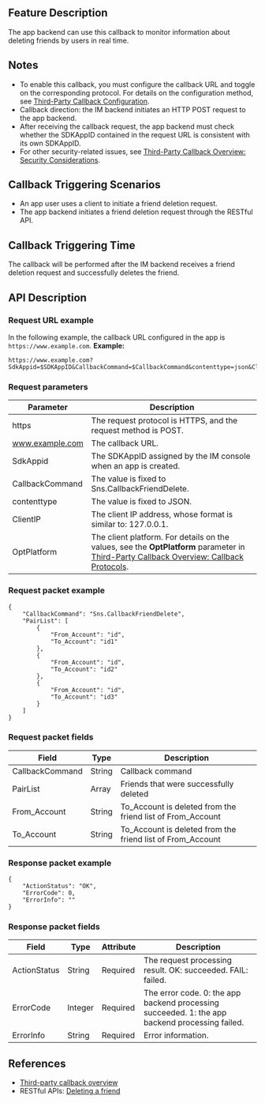 ## Feature Description

The app backend can use this callback to monitor information about deleting friends by users in real time.

## Notes

- To enable this callback, you must configure the callback URL and toggle on the corresponding protocol. For details on the configuration method, see [Third-Party Callback Configuration](https://intl.cloud.tencent.com/document/product/1047/34520).
- Callback direction: the IM backend initiates an HTTP POST request to the app backend.
- After receiving the callback request, the app backend must check whether the SDKAppID contained in the request URL is consistent with its own SDKAppID.
- For other security-related issues, see [Third-Party Callback Overview: Security Considerations](https://intl.cloud.tencent.com/document/product/1047/34354#.E5.AE.89.E5.85.A8.E8.80.83.E8.99.91).

## Callback Triggering Scenarios

- An app user uses a client to initiate a friend deletion request.
- The app backend initiates a friend deletion request through the RESTful API.

## Callback Triggering Time

The callback will be performed after the IM backend receives a friend deletion request and successfully deletes the friend.

## API Description

### Request URL example

In the following example, the callback URL configured in the app is `https://www.example.com`.
**Example:**

```
https://www.example.com?SdkAppid=$SDKAppID&CallbackCommand=$CallbackCommand&contenttype=json&ClientIP=$ClientIP&OptPlatform=$OptPlatform
```

### Request parameters

| Parameter | Description |
| --- | --- |
| https | The request protocol is HTTPS, and the request method is POST. |
| www.example.com | The callback URL. |
| SdkAppid | The SDKAppID assigned by the IM console when an app is created. |
| CallbackCommand | The value is fixed to Sns.CallbackFriendDelete. |
| contenttype | The value is fixed to JSON. |
| ClientIP | The client IP address, whose format is similar to: 127.0.0.1. |
| OptPlatform | The client platform. For details on the values, see the **OptPlatform** parameter in [Third-Party Callback Overview: Callback Protocols](https://intl.cloud.tencent.com/document/product/1047/34354#.E5.9B.9E.E8.B0.83.E5.8D.8F.E8.AE.AE). |

### Request packet example

```
{
    "CallbackCommand": "Sns.CallbackFriendDelete", 
    "PairList": [
        {
            "From_Account": "id", 
            "To_Account": "id1"
        }, 
        {
            "From_Account": "id", 
            "To_Account": "id2"
        }, 
        {
            "From_Account": "id", 
            "To_Account": "id3"
        }
    ]
}
```

### Request packet fields

| Field | Type | Description |
| --- | --- | --- |
| CallbackCommand | String | Callback command |
| PairList | Array | Friends that were successfully deleted |
| From_Account | String | To_Account is deleted from the friend list of From_Account |
| To_Account | String | To_Account is deleted from the friend list of From_Account |

### Response packet example

```
{
    "ActionStatus": "OK", 
    "ErrorCode": 0, 
    "ErrorInfo": ""
}
```

### Response packet fields

| Field | Type | Attribute | Description |
| --- | --- | --- | --- |
| ActionStatus | String | Required | The request processing result. OK: succeeded. FAIL: failed. |
| ErrorCode | Integer | Required | The error code. 0: the app backend processing succeeded. 1: the app backend processing failed. |
| ErrorInfo | String | Required | Error information. |

## References
- [Third-party callback overview](https://intl.cloud.tencent.com/document/product/1047/34354)
- RESTful APIs: [Deleting a friend](https://intl.cloud.tencent.com/document/product/1047/34905)
